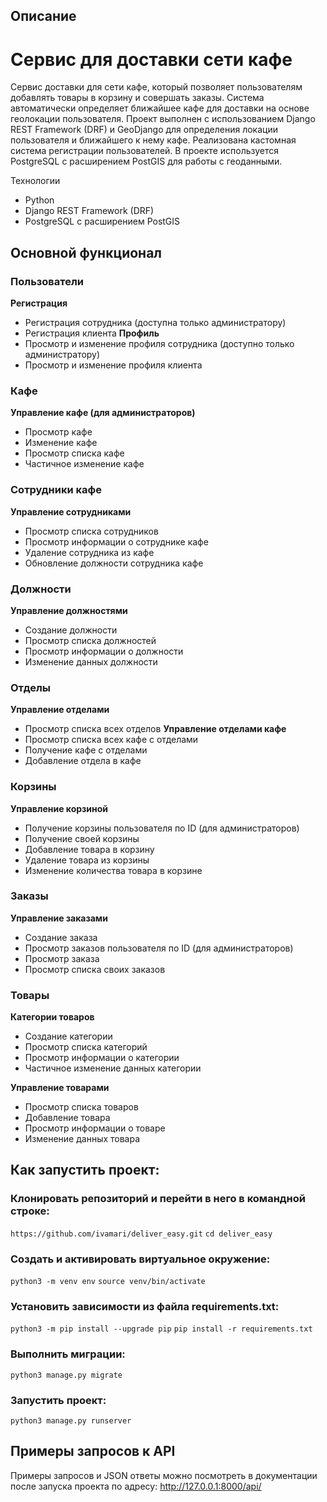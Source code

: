 ## Описание
# Сервис для доставки сети кафе
Сервис доставки для сети кафе, который позволяет пользователям добавлять товары в корзину и совершать заказы. Система автоматически определяет ближайшее кафе для доставки на основе геолокации пользователя. Проект выполнен с использованием Django REST Framework (DRF) и GeoDjango для определения локации пользователя и ближайшего к нему кафе. Реализована кастомная система регистрации пользователей. В проекте используется PostgreSQL с расширением PostGIS для работы с геоданными.

Технологии
* Python
* Django REST Framework (DRF)
* PostgreSQL с расширением PostGIS
  
## Основной функционал
### Пользователи
**Регистрация**
* Регистрация сотрудника (доступна только администратору)
* Регистрация клиента
**Профиль**
* Просмотр и изменение профиля сотрудника (доступно только администратору)
* Просмотр и изменение профиля клиента
  
### Кафе
**Управление кафе (для администраторов)**
* Просмотр кафе
* Изменение кафе
* Просмотр списка кафе
* Частичное изменение кафе
  
### Сотрудники кафе
**Управление сотрудниками**
* Просмотр списка сотрудников
* Просмотр информации о сотруднике кафе
* Удаление сотрудника из кафе
* Обновление должности сотрудника кафе
  
### Должности
**Управление должностями**
* Создание должности
* Просмотр списка должностей
* Просмотр информации о должности
* Изменение данных должности
  
### Отделы
**Управление отделами**
* Просмотр списка всех отделов
**Управление отделами кафе**
* Просмотр списка всех кафе с отделами
* Получение кафе с отделами
* Добавление отдела в кафе
  
### Корзины
**Управление корзиной**
* Получение корзины пользователя по ID (для администраторов)
* Получение своей корзины
* Добавление товара в корзину
* Удаление товара из корзины
* Изменение количества товара в корзине
  
### Заказы
**Управление заказами**
* Создание заказа
* Просмотр заказов пользователя по ID (для администраторов)
* Просмотр заказа
* Просмотр списка своих заказов
  
### Товары
**Категории товаров**
* Создание категории
* Просмотр списка категорий
* Просмотр информации о категории
* Частичное изменение данных категории

**Управление товарами**
* Просмотр списка товаров
* Добавление товара
* Просмотр информации о товаре
* Изменение данных товара

## Как запустить проект:
### Клонировать репозиторий и перейти в него в командной строке:
`https://github.com/ivamari/deliver_easy.git`
`cd deliver_easy`
### Cоздать и активировать виртуальное окружение:
`python3 -m venv env`
`source venv/bin/activate`
### Установить зависимости из файла requirements.txt:
`python3 -m pip install --upgrade pip`
`pip install -r requirements.txt`
### Выполнить миграции:
`python3 manage.py migrate`
### Запустить проект:
`python3 manage.py runserver`

## Примеры запросов к API
Примеры запросов и JSON ответы можно посмотреть в документации после запуска проекта по адресу: http://127.0.0.1:8000/api/
